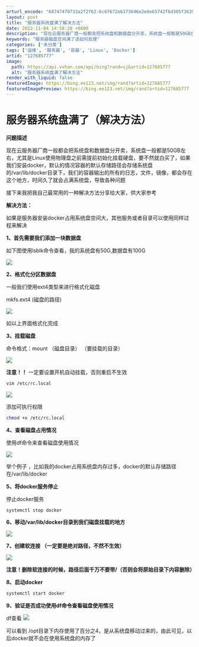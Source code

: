 ```yaml
---
arturl_encode: "68747470733a2f2f62:6c6f672e6373646e2e6e65742f6d305f36353330373733352f:61727469636c652f64657461696c732f313237363835373737"
layout: post
title: "服务器系统盘满了解决方法"
date: 2022-11-04 14:58:28 +0800
description: "现在云服务器厂商一般都会把系统盘和数据盘分开卖，系统盘一般都是50GB左右，尤其是Linux使用物理"
keywords: "服务器磁盘空间满了该如何处理"
categories: ['未分类']
tags: ['运维', '服务器', '容器', 'Linux', 'Docker']
artid: "127685777"
image:
  path: https://api.vvhan.com/api/bing?rand=sj&artid=127685777
  alt: "服务器系统盘满了解决方法"
render_with_liquid: false
featuredImage: https://bing.ee123.net/img/rand?artid=127685777
featuredImagePreview: https://bing.ee123.net/img/rand?artid=127685777
---
```


# 服务器系统盘满了（解决方法）

**问题描述**

现在云服务器厂商一般都会把系统盘和数据盘分开卖，系统盘一般都是50GB左右，尤其是Linux使用物理盘之前需提前初始化挂载硬盘，要不然就白买了，如果我们安装docker，默认的情况容器的默认存储路径会存储系统盘的/var/lib/docker目录下，我们的容器输出的所有的日志，文件，镜像，都会存在这个地方，时间久了就会占满系统盘，导致各种问题

接下来我把我自己最常用的一种解决方法分享给大家，供大家参考

**解决方法：**

如果是服务器安装docker占用系统盘空间大，其他服务或者目录可以使用同样过程来解决

**1、首先需要我们添加一块数据盘**

如下图使用lsblk命令查看，我的系统盘有50G,数据盘有100G

![](https://i-blog.csdnimg.cn/blog_migrate/bd76abc1fac390e564c7de26768ae4b5.png)

**2、格式化分区数据盘**

一般我们使用ext4类型来进行格式化磁盘

mkfs.ext4 (磁盘的路径)

![](https://i-blog.csdnimg.cn/blog_migrate/c76cbf50ba87065b089117b172b0891d.png)

如以上界面格式化完成

**3、挂载磁盘**

命令格式：mount （磁盘目录） （要挂载的目录）

![](https://i-blog.csdnimg.cn/blog_migrate/d09059ca6936284cb5707febd0e43c64.png)

**注意！！**
一定要设置开机自动挂载，否则重启不生效

```bash
vim /etc/rc.local
```

![](https://i-blog.csdnimg.cn/blog_migrate/348fff4b2c2dd2bd3c04197fb8c4281e.png)

添加可执行权限

```bash
chmod +x /etc/rc.local
```

**4、查看磁盘占用情况**

使用df命令来查看磁盘使用情况

![](https://i-blog.csdnimg.cn/blog_migrate/bf9b682b4f2193af2eb02c2ba3571ae5.png)

举个例子 ，比如我的docker占用系统盘内存过多，docker的默认存储路径在/var/lib/docker

**5、将docker服务停止**

停止docker服务

```bash
systemctl stop docker
```

**6、移动/var/lib/docker目录到我们磁盘挂载的地方**

![](https://i-blog.csdnimg.cn/blog_migrate/d9de4eff25ab93d00af23e2ab8f1e0c2.png)

**7、创建软连接
（一定要是绝对路径，不然不生效）**

![](https://i-blog.csdnimg.cn/blog_migrate/a2807ac7a8a64f5005770d6d8f22372e.png)

**注意！删除软连接的时候，路径后面千万不要带/（否则会将原始目录下内容删除）**

**8、启动docker**

```bash
systemctl start docker
```

**9、验证是否成功使用df命令查看磁盘使用情况**

df查看
![](https://i-blog.csdnimg.cn/blog_migrate/b09866c08adf6e445f0c57d008d42b3e.png)

可以看到 /opt目录下内存使用了百分之4，是从系统盘移动过来的，由此可见，以后docker就不会在使用系统盘的内存了